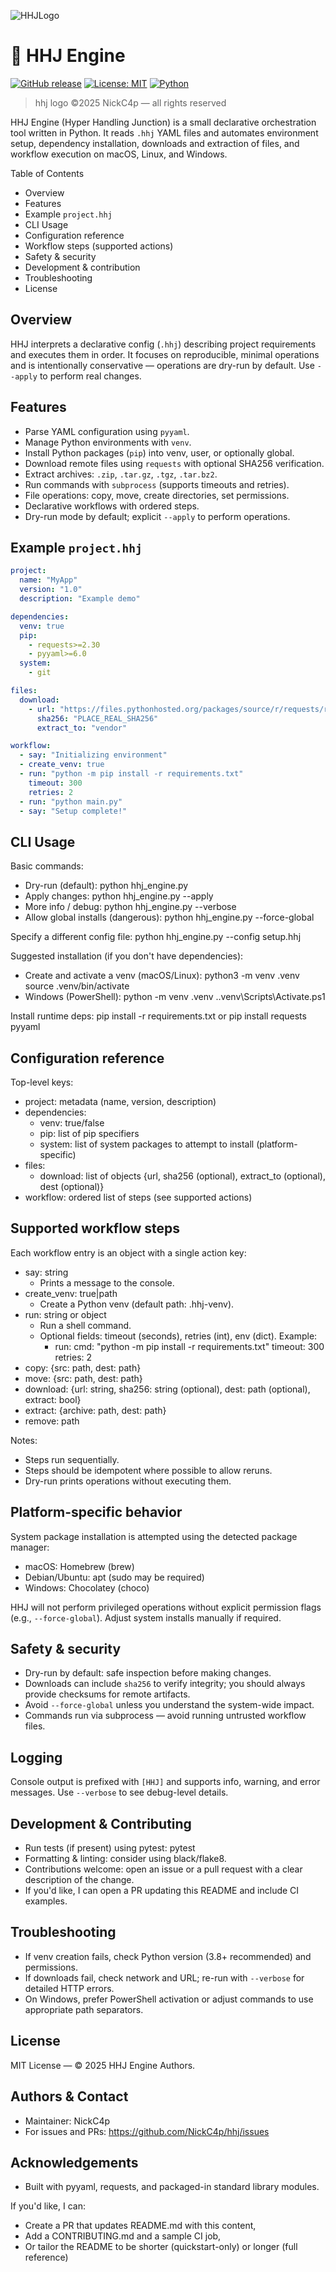 
![HHJLogo](https://github.com/NickC4p/hhj/blob/main/%20%20hhj-github-orizzontal.png)
# 🧩 HHJ Engine

[![GitHub release](https://img.shields.io/github/v/release/NickC4p/hhj.svg?sort=semver)](https://github.com/NickC4p/hhj/releases/latest)
[![License: MIT](https://img.shields.io/badge/license-MIT-blue.svg)](LICENSE)
[![Python](https://img.shields.io/badge/python-3.8%2B-blue.svg)](https://www.python.org/)


> hhj logo ©2025 NickC4p — all rights reserved

HHJ Engine (Hyper Handling Junction) is a small declarative orchestration tool written in Python. It reads `.hhj` YAML files and automates environment setup, dependency installation, downloads and extraction of files, and workflow execution on macOS, Linux, and Windows.

Table of Contents
- Overview
- Features
- Example `project.hhj`
- CLI Usage
- Configuration reference
- Workflow steps (supported actions)
- Safety & security
- Development & contribution
- Troubleshooting
- License

Overview
--------
HHJ interprets a declarative config (`.hhj`) describing project requirements and executes them in order. It focuses on reproducible, minimal operations and is intentionally conservative — operations are dry-run by default. Use `--apply` to perform real changes.

Features
--------
- Parse YAML configuration using `pyyaml`.
- Manage Python environments with `venv`.
- Install Python packages (`pip`) into venv, user, or optionally global.
- Download remote files using `requests` with optional SHA256 verification.
- Extract archives: `.zip`, `.tar.gz`, `.tgz`, `.tar.bz2`.
- Run commands with `subprocess` (supports timeouts and retries).
- File operations: copy, move, create directories, set permissions.
- Declarative workflows with ordered steps.
- Dry-run mode by default; explicit `--apply` to perform operations.

Example `project.hhj`
---------------------
```yaml
project:
  name: "MyApp"
  version: "1.0"
  description: "Example demo"

dependencies:
  venv: true
  pip:
    - requests>=2.30
    - pyyaml>=6.0
  system:
    - git

files:
  download:
    - url: "https://files.pythonhosted.org/packages/source/r/requests/requests-2.31.0.tar.gz"
      sha256: "PLACE_REAL_SHA256"
      extract_to: "vendor"

workflow:
  - say: "Initializing environment"
  - create_venv: true
  - run: "python -m pip install -r requirements.txt"
    timeout: 300
    retries: 2
  - run: "python main.py"
  - say: "Setup complete!"
```

CLI Usage
---------
Basic commands:
- Dry-run (default):
  python hhj_engine.py
- Apply changes:
  python hhj_engine.py --apply
- More info / debug:
  python hhj_engine.py --verbose
- Allow global installs (dangerous):
  python hhj_engine.py --force-global

Specify a different config file:
  python hhj_engine.py --config setup.hhj

Suggested installation (if you don't have dependencies):
- Create and activate a venv (macOS/Linux):
  python3 -m venv .venv
  source .venv/bin/activate
- Windows (PowerShell):
  python -m venv .venv
  .\.venv\Scripts\Activate.ps1

Install runtime deps:
  pip install -r requirements.txt
or
  pip install requests pyyaml

Configuration reference
-----------------------
Top-level keys:
- project: metadata (name, version, description)
- dependencies:
  - venv: true/false
  - pip: list of pip specifiers
  - system: list of system packages to attempt to install (platform-specific)
- files:
  - download: list of objects {url, sha256 (optional), extract_to (optional), dest (optional)}
- workflow: ordered list of steps (see supported actions)

Supported workflow steps
------------------------
Each workflow entry is an object with a single action key:

- say: string
  - Prints a message to the console.
- create_venv: true|path
  - Create a Python venv (default path: .hhj-venv).
- run: string or object
  - Run a shell command.
  - Optional fields: timeout (seconds), retries (int), env (dict).
  Example:
    - run:
        cmd: "python -m pip install -r requirements.txt"
        timeout: 300
        retries: 2
- copy: {src: path, dest: path}
- move: {src: path, dest: path}
- download: {url: string, sha256: string (optional), dest: path (optional), extract: bool}
- extract: {archive: path, dest: path}
- remove: path

Notes:
- Steps run sequentially.
- Steps should be idempotent where possible to allow reruns.
- Dry-run prints operations without executing them.

Platform-specific behavior
--------------------------
System package installation is attempted using the detected package manager:
- macOS: Homebrew (brew)
- Debian/Ubuntu: apt (sudo may be required)
- Windows: Chocolatey (choco)

HHJ will not perform privileged operations without explicit permission flags (e.g., `--force-global`). Adjust system installs manually if required.

Safety & security
-----------------
- Dry-run by default: safe inspection before making changes.
- Downloads can include `sha256` to verify integrity; you should always provide checksums for remote artifacts.
- Avoid `--force-global` unless you understand the system-wide impact.
- Commands run via subprocess — avoid running untrusted workflow files.

Logging
-------
Console output is prefixed with `[HHJ]` and supports info, warning, and error messages. Use `--verbose` to see debug-level details.

Development & Contributing
--------------------------
- Run tests (if present) using pytest:
  pytest
- Formatting & linting: consider using black/flake8.
- Contributions welcome: open an issue or a pull request with a clear description of the change.
- If you'd like, I can open a PR updating this README and include CI examples.

Troubleshooting
---------------
- If venv creation fails, check Python version (3.8+ recommended) and permissions.
- If downloads fail, check network and URL; re-run with `--verbose` for detailed HTTP errors.
- On Windows, prefer PowerShell activation or adjust commands to use appropriate path separators.

License
-------
MIT License — © 2025 HHJ Engine Authors.

Authors & Contact
-----------------
- Maintainer: NickC4p
- For issues and PRs: https://github.com/NickC4p/hhj/issues

Acknowledgements
----------------
- Built with pyyaml, requests, and packaged-in standard library modules.

If you'd like, I can:
- Create a PR that updates README.md with this content,
- Add a CONTRIBUTING.md and a sample CI job,
- Or tailor the README to be shorter (quickstart-only) or longer (full reference)
